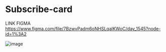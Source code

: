 # Subscribe-card
LINK FIGMA https://www.figma.com/file/7BzwvPadm6oNHSLqalKWoC/day_1545?node-id=1%3A2

![image](https://user-images.githubusercontent.com/76545275/155371137-07741954-adf2-4a5d-8d68-8b4bc0e399af.png)
